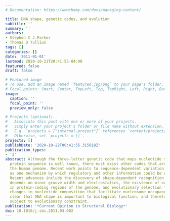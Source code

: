 ```yaml
---
# Documentation: https://wowchemy.com/docs/managing-content/

title: DNA shape, genetic codes, and evolution
subtitle: ''
summary: ''
authors:
- Stephen C J Parker
- Thomas D Tullius
tags: []
categories: []
date: '2011-01-01'
lastmod: 2020-10-21T20:41:55-04:00
featured: false
draft: false

# Featured image
# To use, add an image named `featured.jpg/png` to your page's folder.
# Focal points: Smart, Center, TopLeft, Top, TopRight, Left, Right, BottomLeft, Bottom, BottomRight.
image:
  caption: ''
  focal_point: ''
  preview_only: false

# Projects (optional).
#   Associate this post with one or more of your projects.
#   Simply enter your project's folder or file name without extension.
#   E.g. `projects = ["internal-project"]` references `content/project/deep-learning/index.md`.
#   Otherwise, set `projects = []`.
projects: []
publishDate: '2020-10-22T00:41:55.315018Z'
publication_types:
- '2'
abstract: Although the three-letter genetic code that maps nucleotide sequence to
  protein sequence is well known, there must exist other codes that are embedded in
  the human genome. Recent work points to sequence-dependent variation in DNA shape
  as one mechanism by which regulatory and other information could be encoded in DNA.
  Recent advances include the discovery of shape-dependent recognition of DNA that
  depends on minor groove width and electrostatics, the existence of overlapping codes
  in protein-coding regions of the genome, and evolutionary selection for compensatory
  changes in nucleotide composition that facilitate nucleosome occupancy. It is becoming
  clear that DNA shape is important to biological function, and therefore will be
  subject to evolutionary constraint.
publication: '*Current Opinion in Structural Biology*'
doi: 10.1016/j.sbi.2011.03.002
---
```

